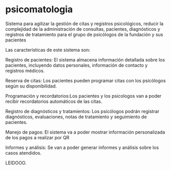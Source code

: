 # psicomatologia
Sistema para agilizar la gestión de citas y registros psicológicos, reducir la complejidad de la administración de consultas, pacientes, diagnósticos y registros de tratamiento para el grupo de psicólogos de la fundación y sus pacientes

Las características de este sistema son:

Registro de pacientes: El sistema almacena información detallada sobre los pacientes, incluyendo datos personales, información de contacto y registros médicos.

Reserva de citas: Los pacientes pueden programar citas con los psicólogos según su disponibilidad.

Programación y recordatorios:Los pacientes y los psicologos van a poder recibir recordatorios automáticos de las citas.

Registro de diagnósticos y tratamientos: Los psicólogos podrán registrar diagnósticos, evaluaciones, notas de tratamiento y seguimiento de pacientes.

Manejo de pagos: El sistema va a poder mostrar información personalizada de los pagos a realizar por QR

Informes y análisis: Se van a poder generar informes y análisis sobre los casos atendidos.

LEIDOOO.
